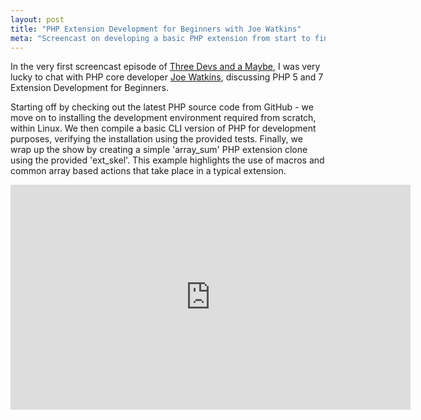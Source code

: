 ```yaml
---
layout: post
title: "PHP Extension Development for Beginners with Joe Watkins"
meta: "Screencast on developing a basic PHP extension from start to finish"
---
```


In the very first screencast episode of [Three Devs and a Maybe](http://threedevsandamaybe.com/), I was very lucky to chat with PHP core developer [Joe Watkins](http://blog.krakjoe.ninja/), discussing PHP 5 and 7 Extension Development for Beginners.
<!--more-->
Starting off by checking out the latest PHP source code from GitHub - we move on to installing the development environment required from scratch, within Linux.
We then compile a basic CLI version of PHP for development purposes, verifying the installation using the provided tests.
Finally, we wrap up the show by creating a simple 'array_sum' PHP extension clone using the provided 'ext_skel'.
This example highlights the use of macros and common array based actions that take place in a typical extension.

<iframe width="640" height="360" src="https://www.youtube.com/embed/5FoHyfu8meM" frameborder="0" allowfullscreen></iframe>